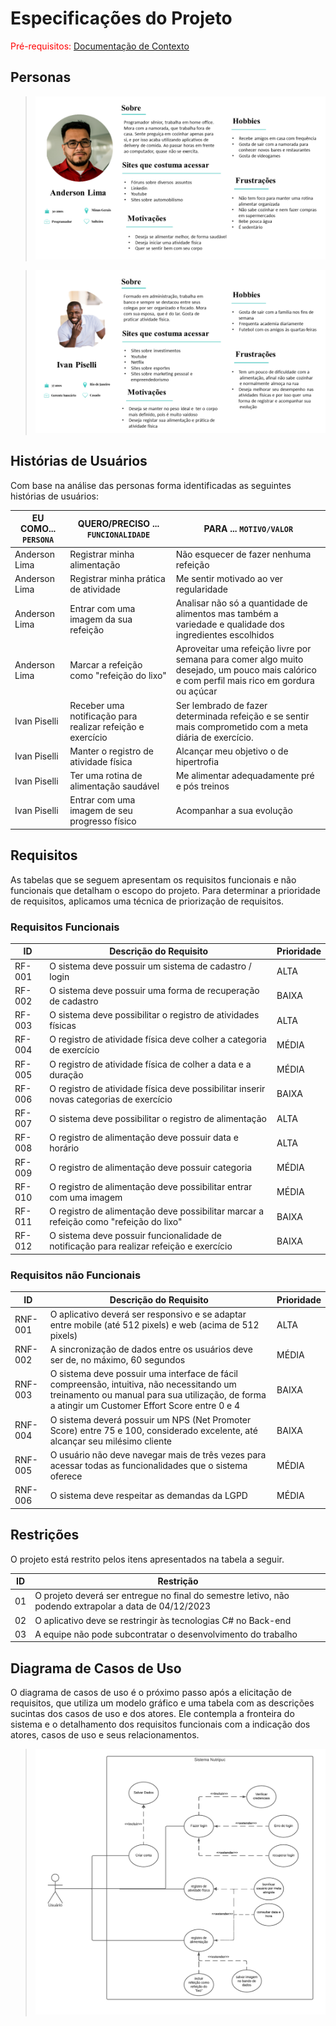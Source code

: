 # Especificações do Projeto

<span style="color:red">Pré-requisitos: <a href="1-Documentação de Contexto.md"> Documentação de Contexto</a></span>

## Personas


> ![image](https://github.com/ICEI-PUC-Minas-PMV-SInt/pmv-sint-2023-2-e3-proj-back-t1-nutripuc/blob/main/docs/img/02-01-persona-anderson-lima.png?raw=true)

> ![image](https://github.com/ICEI-PUC-Minas-PMV-SInt/pmv-sint-2023-2-e3-proj-back-t1-nutripuc/blob/main/docs/img/02-02-persona-ivan.png?raw=true)


## Histórias de Usuários

Com base na análise das personas forma identificadas as seguintes histórias de usuários:

|EU COMO... `PERSONA`| QUERO/PRECISO ... `FUNCIONALIDADE`     |PARA ... `MOTIVO/VALOR`                       |
|--------------------|----------------------------------------|----------------------------------------------|
| Anderson Lima      | Registrar minha alimentação            | Não esquecer de fazer nenhuma refeição       |
| Anderson Lima      | Registrar minha prática de atividade   | Me sentir motivado ao ver regularidade       |
| Anderson Lima      | Entrar com uma imagem da sua refeição  |Analisar não só a quantidade de alimentos mas também a variedade e qualidade dos ingredientes escolhidos      |
| Anderson Lima      | Marcar a refeição como "refeição do lixo"   | Aproveitar uma refeição livre por semana para comer algo muito desejado, um pouco mais calórico e com perfil mais rico em gordura ou açúcar  |
| Ivan Piselli       | Receber uma notificação para realizar refeição e exercício | Ser lembrado de fazer determinada refeição e se sentir mais comprometido com a meta diária de exercício. |
| Ivan Piselli       | Manter o registro de atividade física  | Alcançar meu objetivo o de hipertrofia       |
| Ivan Piselli       | Ter uma rotina de alimentação saudável | Me alimentar adequadamente pré e pós treinos |
| Ivan Piselli       | Entrar com uma imagem de seu progresso físico | Acompanhar a sua evolução |




## Requisitos

As tabelas que se seguem apresentam os requisitos funcionais e não funcionais que detalham o escopo do projeto. Para determinar a prioridade de requisitos, aplicamos uma técnica de priorização de requisitos.

### Requisitos Funcionais

|ID    | Descrição do Requisito  | Prioridade |
|------|-----------------------------------------|----|
|RF-001| O sistema deve possuir um sistema de cadastro / login                                   | ALTA  | 
|RF-002| O sistema deve possuir uma forma de recuperação de cadastro                             | BAIXA |
|RF-003| O sistema deve possibilitar o registro de atividades físicas                            | ALTA  | 
|RF-004| O registro de atividade física deve colher a categoria de exercício                     | MÉDIA |
|RF-005| O registro de atividade física de colher a data e a duração                             | MÉDIA | 
|RF-006| O registro de atividade física deve possibilitar inserir novas categorias de exercício  | BAIXA |
|RF-007| O sistema deve possibilitar o registro de alimentação                                   | ALTA  | 
|RF-008| O registro de alimentação deve possuir data e horário                                   | ALTA  |
|RF-009| O registro de alimentação deve possuir categoria                                        | MÉDIA | 
|RF-010| O registro de alimentação deve possibilitar entrar com uma imagem                       | MÉDIA |
|RF-011| O registro de alimentação deve possibilitar marcar a refeição como "refeição do lixo"   | BAIXA | 
|RF-012| O sistema deve possuir funcionalidade de notificação para realizar refeição e exercício | BAIXA |

### Requisitos não Funcionais

|ID     | Descrição do Requisito  |Prioridade |
|-------|-------------------------|----|
|RNF-001| O aplicativo deverá ser responsivo e se adaptar entre mobile (até 512 pixels) e web (acima de 512 pixels)  | ALTA | 
|RNF-002| A sincronização de dados entre os usuários deve ser de, no máximo, 60 segundos |  MÉDIA | 
|RNF-003| O sistema deve possuir uma interface de fácil compreensão, intuitiva, não necessitando um treinamento ou manual para sua utilização, de forma a atingir um Customer Effort Score entre 0 e 4 | BAIXA | 
|RNF-004| O sistema deverá possuir um NPS (Net Promoter Score) entre 75 e 100, considerado excelente, até alcançar seu milésimo cliente |  BAIXA | 
|RNF-005| O usuário não deve navegar mais de três vezes para acessar todas as funcionalidades que o sistema oferece | MÉDIA | 
|RNF-006| O sistema deve respeitar as demandas da LGPD | MÉDIA | 


## Restrições

O projeto está restrito pelos itens apresentados na tabela a seguir.

|ID| Restrição                                             |
|--|-------------------------------------------------------|
|01| O projeto deverá ser entregue no final do semestre letivo, não podendo extrapolar a data de 04/12/2023 |
|02| O aplicativo deve se restringir às tecnologias C# no Back-end |
|03| A equipe não pode subcontratar o desenvolvimento do trabalho  |


## Diagrama de Casos de Uso

O diagrama de casos de uso é o próximo passo após a elicitação de requisitos, que utiliza um modelo gráfico e uma tabela com as descrições sucintas dos casos de uso e dos atores. Ele contempla a fronteira do sistema e o detalhamento dos requisitos funcionais com a indicação dos atores, casos de uso e seus relacionamentos. 

> ![image](https://github.com/ICEI-PUC-Minas-PMV-SInt/pmv-sint-2023-2-e3-proj-back-t1-nutripuc/blob/main/docs/img/02-03-diagrama-caso-de-uso-nutripuc.png?raw=true)